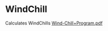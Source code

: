 # WindChill
Calculates WindChills
[Wind-Chill+Program.pdf](https://github.com/Chris-SandoTerry/WindChill/files/13823827/Wind-Chill%2BProgram.pdf)
